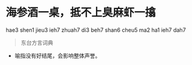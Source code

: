 # 海参酒一桌，抵不上臭麻虾一㩉
hae3 shen1 jieu3 ieh7 zhuah7 di3 beh7 shan6 cheu5 ma2 ha1 ieh7 dah7
> 东台方言词典
- 喻指没有好结尾，会影响整体声誉。
